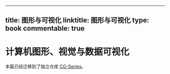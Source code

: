 
---
title: 图形与可视化
linktitle: 图形与可视化
type: book
commentable: true
---

# 计算机图形、视觉与数据可视化

本篇已经迁移到了独立仓库 [CG-Series](https://github.com/wx-chevalier/CG-Series)。

    